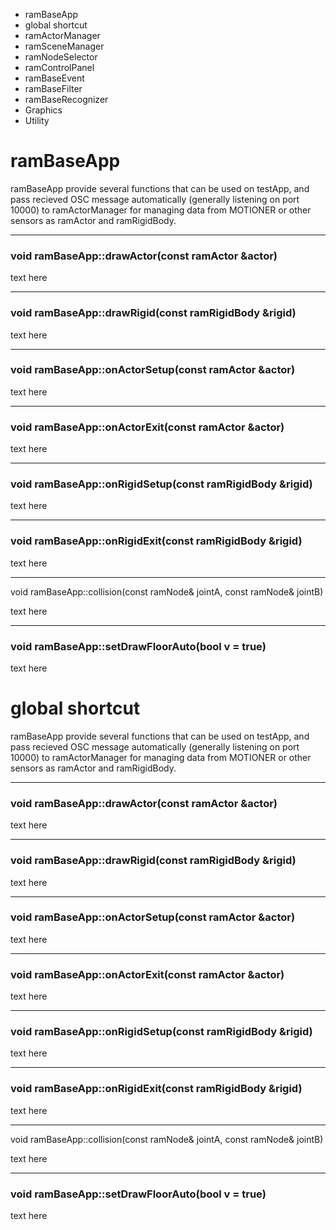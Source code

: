 
- ramBaseApp
- global shortcut
- ramActorManager
- ramSceneManager
- ramNodeSelector
- ramControlPanel
- ramBaseEvent
- ramBaseFilter
- ramBaseRecognizer
- Graphics
- Utility


# ramBaseApp

ramBaseApp provide several functions that can be used on testApp, and pass recieved OSC message automatically (generally listening on port 10000) to ramActorManager for managing data from MOTIONER or other sensors as ramActor and ramRigidBody.


---

### void ramBaseApp::drawActor(const ramActor &actor)

text here

---

### void ramBaseApp::drawRigid(const ramRigidBody &rigid)

text here

---

### void ramBaseApp::onActorSetup(const ramActor &actor)

text here

---

### void ramBaseApp::onActorExit(const ramActor &actor)

text here

---

### void ramBaseApp::onRigidSetup(const ramRigidBody &rigid)

text here

---

### void ramBaseApp::onRigidExit(const ramRigidBody &rigid)

text here

---

void ramBaseApp::collision(const ramNode& jointA, const ramNode& jointB)

text here

---

### void ramBaseApp::setDrawFloorAuto(bool v = true)

text here



# global shortcut

ramBaseApp provide several functions that can be used on testApp, and pass recieved OSC message automatically (generally listening on port 10000) to ramActorManager for managing data from MOTIONER or other sensors as ramActor and ramRigidBody.



---

### void ramBaseApp::drawActor(const ramActor &actor)

text here

---

### void ramBaseApp::drawRigid(const ramRigidBody &rigid)

text here

---

### void ramBaseApp::onActorSetup(const ramActor &actor)

text here

---

### void ramBaseApp::onActorExit(const ramActor &actor)

text here

---

### void ramBaseApp::onRigidSetup(const ramRigidBody &rigid)

text here

---

### void ramBaseApp::onRigidExit(const ramRigidBody &rigid)

text here

---

void ramBaseApp::collision(const ramNode& jointA, const ramNode& jointB)

text here

---

### void ramBaseApp::setDrawFloorAuto(bool v = true)

text here

